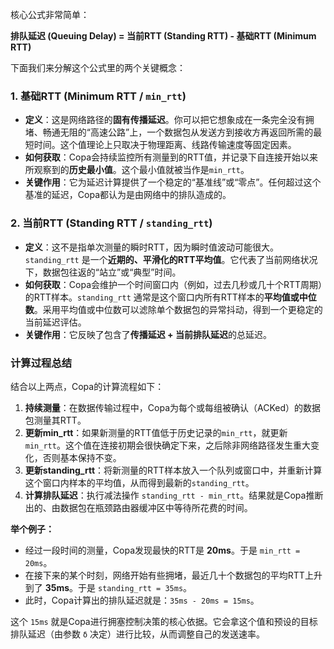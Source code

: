 

核心公式非常简单：

**排队延迟 (Queuing Delay) = 当前RTT (Standing RTT) - 基础RTT (Minimum RTT)**

下面我们来分解这个公式里的两个关键概念：



### 1. 基础RTT (Minimum RTT / `min_rtt`)

- **定义**：这是网络路径的**固有传播延迟**。你可以把它想象成在一条完全没有拥堵、畅通无阻的“高速公路”上，一个数据包从发送方到接收方再返回所需的最短时间。这个值理论上只取决于物理距离、线路传输速度等固定因素。
- **如何获取**：Copa会持续监控所有测量到的RTT值，并记录下自连接开始以来所观察到的**历史最小值**。这个最小值就被当作是`min_rtt`。
- **关键作用**：它为延迟计算提供了一个稳定的“基准线”或“零点”。任何超过这个基准的延迟，Copa都认为是由网络中的排队造成的。



### 2. 当前RTT (Standing RTT / `standing_rtt`)

- **定义**：这不是指单次测量的瞬时RTT，因为瞬时值波动可能很大。`standing_rtt` 是一个**近期的、平滑化的RTT平均值**。它代表了当前网络状况下，数据包往返的“站立”或“典型”时间。
- **如何获取**：Copa会维护一个时间窗口内（例如，过去几秒或几十个RTT周期）的RTT样本。`standing_rtt` 通常是这个窗口内所有RTT样本的**平均值或中位数**。采用平均值或中位数可以滤除单个数据包的异常抖动，得到一个更稳定的当前延迟评估。
- **关键作用**：它反映了包含了**传播延迟 + 当前排队延迟**的总延迟。



### 计算过程总结

结合以上两点，Copa的计算流程如下：

1. **持续测量**：在数据传输过程中，Copa为每个或每组被确认（ACKed）的数据包测量其RTT。
2. **更新min_rtt**：如果新测量的RTT值低于历史记录的`min_rtt`，就更新`min_rtt`。这个值在连接初期会很快确定下来，之后除非网络路径发生重大变化，否则基本保持不变。
3. **更新standing_rtt**：将新测量的RTT样本放入一个队列或窗口中，并重新计算这个窗口内样本的平均值，从而得到最新的`standing_rtt`。
4. **计算排队延迟**：执行减法操作 `standing_rtt - min_rtt`。结果就是Copa推断出的、由数据包在瓶颈路由器缓冲区中等待所花费的时间。

**举个例子：**

- 经过一段时间的测量，Copa发现最快的RTT是 **20ms**。于是 `min_rtt = 20ms`。
- 在接下来的某个时刻，网络开始有些拥堵，最近几十个数据包的平均RTT上升到了 **35ms**。于是 `standing_rtt = 35ms`。
- 此时，Copa计算出的排队延迟就是：`35ms - 20ms = 15ms`。

这个 `15ms` 就是Copa进行拥塞控制决策的核心依据。它会拿这个值和预设的目标排队延迟（由参数 `δ` 决定）进行比较，从而调整自己的发送速率。